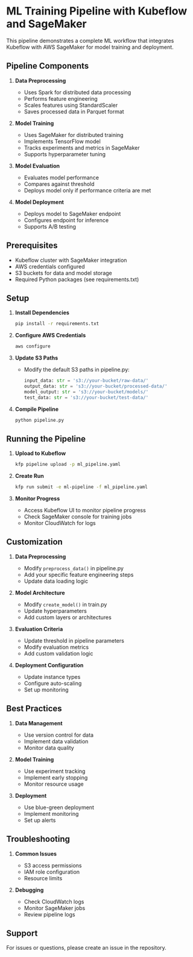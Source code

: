 # ML Training Pipeline with Kubeflow and SageMaker

This pipeline demonstrates a complete ML workflow that integrates Kubeflow with AWS SageMaker for model training and deployment.

## Pipeline Components

1. **Data Preprocessing**
   - Uses Spark for distributed data processing
   - Performs feature engineering
   - Scales features using StandardScaler
   - Saves processed data in Parquet format

2. **Model Training**
   - Uses SageMaker for distributed training
   - Implements TensorFlow model
   - Tracks experiments and metrics in SageMaker
   - Supports hyperparameter tuning

3. **Model Evaluation**
   - Evaluates model performance
   - Compares against threshold
   - Deploys model only if performance criteria are met

4. **Model Deployment**
   - Deploys model to SageMaker endpoint
   - Configures endpoint for inference
   - Supports A/B testing

## Prerequisites

- Kubeflow cluster with SageMaker integration
- AWS credentials configured
- S3 buckets for data and model storage
- Required Python packages (see requirements.txt)

## Setup

1. **Install Dependencies**
   ```bash
   pip install -r requirements.txt
   ```

2. **Configure AWS Credentials**
   ```bash
   aws configure
   ```

3. **Update S3 Paths**
   - Modify the default S3 paths in pipeline.py:
     ```python
     input_data: str = 's3://your-bucket/raw-data/'
     output_data: str = 's3://your-bucket/processed-data/'
     model_output: str = 's3://your-bucket/models/'
     test_data: str = 's3://your-bucket/test-data/'
     ```

4. **Compile Pipeline**
   ```bash
   python pipeline.py
   ```

## Running the Pipeline

1. **Upload to Kubeflow**
   ```bash
   kfp pipeline upload -p ml_pipeline.yaml
   ```

2. **Create Run**
   ```bash
   kfp run submit -e ml-pipeline -f ml_pipeline.yaml
   ```

3. **Monitor Progress**
   - Access Kubeflow UI to monitor pipeline progress
   - Check SageMaker console for training jobs
   - Monitor CloudWatch for logs

## Customization

1. **Data Preprocessing**
   - Modify `preprocess_data()` in pipeline.py
   - Add your specific feature engineering steps
   - Update data loading logic

2. **Model Architecture**
   - Modify `create_model()` in train.py
   - Update hyperparameters
   - Add custom layers or architectures

3. **Evaluation Criteria**
   - Update threshold in pipeline parameters
   - Modify evaluation metrics
   - Add custom validation logic

4. **Deployment Configuration**
   - Update instance types
   - Configure auto-scaling
   - Set up monitoring

## Best Practices

1. **Data Management**
   - Use version control for data
   - Implement data validation
   - Monitor data quality

2. **Model Training**
   - Use experiment tracking
   - Implement early stopping
   - Monitor resource usage

3. **Deployment**
   - Use blue-green deployment
   - Implement monitoring
   - Set up alerts

## Troubleshooting

1. **Common Issues**
   - S3 access permissions
   - IAM role configuration
   - Resource limits

2. **Debugging**
   - Check CloudWatch logs
   - Monitor SageMaker jobs
   - Review pipeline logs

## Support

For issues or questions, please create an issue in the repository. 